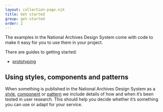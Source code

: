 ```yaml
---
layout: collection-page.njk
title: Get started
group: get-started
order: 2
---
```


The examples in the National Archives Design System come with code to make it easy for you to use them in your project.

There are guides to getting started:

- [prototyping](/design-system/get-started/prototyping/)

## Using styles, components and patterns

When something is published in the National Archives Design System as a [style](/design-system/styles), [component](/design-system/components) or [pattern](/design-system/patterns) we include details of how and when it’s been tested in user research. This should help you decide whether it’s something you can use or adapt for your service.
